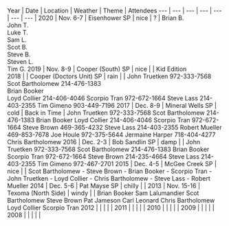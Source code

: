 

Year | Date | Location | Weather | Theme | Attendees
--- | --- | --- | --- | --- | --- | --- | 
2020 | Nov. 6-7 | Eisenhower SP | nice | ? | Brian B. <br/>John T.<br/>Luke T.<br/>Sam L.<br/>Scot B.<br/>Steve B.<br/>Steven L.<br/>Tim G.
2019 | Nov. 8-9 | Cooper (South) SP  | nice |  | Kid Edition<br/>
2018 |  | Cooper (Doctors Unit) SP | rain |  | John Truetken 972-333-7568 <br/>Scot Bartholomew 214-476-1383<br/> Brian Booker</br> Loyd Collier 214-406-4046 Scorpio Tran 972-672-1664 Steve Lass 214-403-2355 Tim Gimeno 903-449-7196
2017 | Dec. 8-9 | Mineral Wells SP | cold | Back in Time | John Truetken          972-333-7568 Scot Bartholomew       214-476-1383    Brian Booker            Loyd Collier                 214-406-4046     Scorpio Tran               972-672-1664      Steve Brown                469-365-4232 Steve Lass                   214-403-2355 Robert   Mueller          469-853-7678 Joe Houle                    972-375-5644 Jermaine Harper         718-404-4277  Chris Bartholomew 
2016 | Dec. 2-3 | Bob Sandlin SP | damp |  | John Truetken          972-333-7568 Scot Bartholomew     214-476-1383     Brian Booker           Scorpio Tran            972-672-1664       Steve Brown              214-235-4664 Steve Lass               214-403-2355 Tim Gimeno              972-467-2701
2015 | Dec. 4-5 | McGee Creek SP | nice |  | Scot Bartholomew -        Steve Brown -        Brian Booker -        Scorpio Tran -        John Truetken -        Loyd Collier -     Chris Bartholomew -     Steve Lass -     Robert Mueller
2014 | Dec. 5-6 | Pat Mayse SP | chilly |  | 
2013 | Nov. 15-16 | Texoma (North Side) | windy |  | Brian Booker Sam Lalumandier Scot Bartholomew Steve Brown Pat Jameson Carl Leonard Chris Bartholomew Loyd Collier Scorpio Tran
2012 |  |  |  |  | 
2011 |  |  |  |  | 
2010 |  |  |  |  | 
2009 |  |  |  |  | 
2008 |  |  |  |  | 



